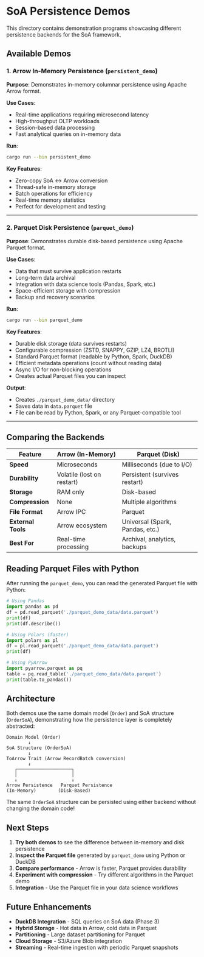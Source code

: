 # SoA Persistence Demos

This directory contains demonstration programs showcasing different persistence backends for the SoA framework.

## Available Demos

### 1. Arrow In-Memory Persistence (`persistent_demo`)

**Purpose**: Demonstrates in-memory columnar persistence using Apache Arrow format.

**Use Cases**:
- Real-time applications requiring microsecond latency
- High-throughput OLTP workloads
- Session-based data processing
- Fast analytical queries on in-memory data

**Run**:
```bash
cargo run --bin persistent_demo
```

**Key Features**:
- Zero-copy SoA ↔ Arrow conversion
- Thread-safe in-memory storage
- Batch operations for efficiency
- Real-time memory statistics
- Perfect for development and testing

---

### 2. Parquet Disk Persistence (`parquet_demo`)

**Purpose**: Demonstrates durable disk-based persistence using Apache Parquet format.

**Use Cases**:
- Data that must survive application restarts
- Long-term data archival
- Integration with data science tools (Pandas, Spark, etc.)
- Space-efficient storage with compression
- Backup and recovery scenarios

**Run**:
```bash
cargo run --bin parquet_demo
```

**Key Features**:
- Durable disk storage (data survives restarts)
- Configurable compression (ZSTD, SNAPPY, GZIP, LZ4, BROTLI)
- Standard Parquet format (readable by Python, Spark, DuckDB)
- Efficient metadata operations (count without reading data)
- Async I/O for non-blocking operations
- Creates actual Parquet files you can inspect

**Output**:
- Creates `./parquet_demo_data/` directory
- Saves data in `data.parquet` file
- File can be read by Python, Spark, or any Parquet-compatible tool

---

## Comparing the Backends

| Feature | Arrow (In-Memory) | Parquet (Disk) |
|---------|------------------|----------------|
| **Speed** | Microseconds | Milliseconds (due to I/O) |
| **Durability** | Volatile (lost on restart) | Persistent (survives restart) |
| **Storage** | RAM only | Disk-based |
| **Compression** | None | Multiple algorithms |
| **File Format** | Arrow IPC | Parquet |
| **External Tools** | Arrow ecosystem | Universal (Spark, Pandas, etc.) |
| **Best For** | Real-time processing | Archival, analytics, backups |

## Reading Parquet Files with Python

After running the `parquet_demo`, you can read the generated Parquet file with Python:

```python
# Using Pandas
import pandas as pd
df = pd.read_parquet('./parquet_demo_data/data.parquet')
print(df)
print(df.describe())

# Using Polars (faster)
import polars as pl
df = pl.read_parquet('./parquet_demo_data/data.parquet')
print(df)

# Using PyArrow
import pyarrow.parquet as pq
table = pq.read_table('./parquet_demo_data/data.parquet')
print(table.to_pandas())
```

## Architecture

Both demos use the same domain model (`Order`) and SoA structure (`OrderSoA`), demonstrating how the persistence layer is completely abstracted:

```
Domain Model (Order)
        ↓
SoA Structure (OrderSoA) 
        ↓
ToArrow Trait (Arrow RecordBatch conversion)
        ↓
   ┌────────────────────┐
   │                    │
   ↓                    ↓
Arrow Persistence   Parquet Persistence
(In-Memory)        (Disk-Based)
```

The same `OrderSoA` structure can be persisted using either backend without changing the domain code!

## Next Steps

1. **Try both demos** to see the difference between in-memory and disk persistence
2. **Inspect the Parquet file** generated by `parquet_demo` using Python or DuckDB
3. **Compare performance** - Arrow is faster, Parquet provides durability
4. **Experiment with compression** - Try different algorithms in the Parquet demo
5. **Integration** - Use the Parquet file in your data science workflows

## Future Enhancements

- **DuckDB Integration** - SQL queries on SoA data (Phase 3)
- **Hybrid Storage** - Hot data in Arrow, cold data in Parquet
- **Partitioning** - Large dataset partitioning for Parquet
- **Cloud Storage** - S3/Azure Blob integration
- **Streaming** - Real-time ingestion with periodic Parquet snapshots
